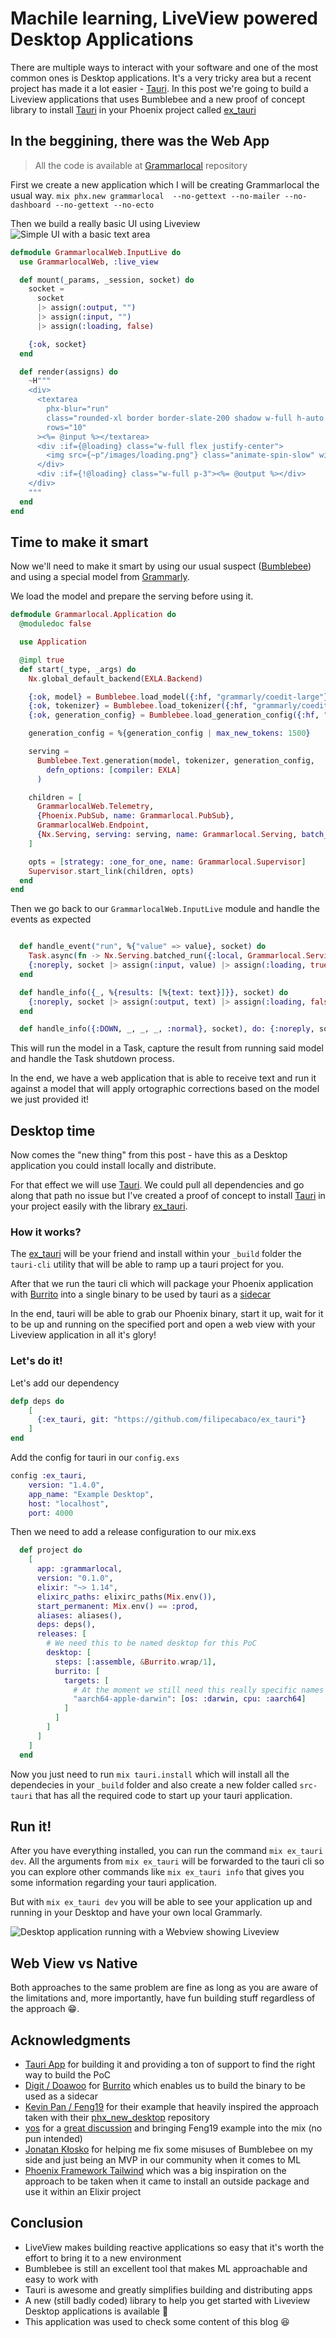 # Machile learning, LiveView powered Desktop Applications

There are multiple ways to interact with your software and one of the most common ones is Desktop applications. It's a very tricky area but a recent project has made it a lot easier - [Tauri](https://tauri.app/). In this post we're going to build a Liveview applications that uses Bumblebee and a new proof of concept library to install [Tauri](https://tauri.app/) in your Phoenix project called [ex_tauri](https://github.com/filipecabaco/ex_tauri)


## In the beggining, there was the Web App
> All the code is available at [Grammarlocal](https://github.com/filipecabaco/grammarlocal) repository

First we create a new application which I will be creating Grammarlocal the usual way.
`mix phx.new grammarlocal  --no-gettext --no-mailer --no-dashboard --no-gettext --no-ecto`

Then we build a really basic UI using Liveview
![Simple UI with a basic text area](/images/img13.png)
```elixir
defmodule GrammarlocalWeb.InputLive do
  use GrammarlocalWeb, :live_view

  def mount(_params, _session, socket) do
    socket =
      socket
      |> assign(:output, "")
      |> assign(:input, "")
      |> assign(:loading, false)

    {:ok, socket}
  end

  def render(assigns) do
    ~H"""
    <div>
      <textarea
        phx-blur="run"
        class="rounded-xl border border-slate-200 shadow w-full h-auto p-3 resize-none mb-10"
        rows="10"
      ><%= @input %></textarea>
      <div :if={@loading} class="w-full flex justify-center">
        <img src={~p"/images/loading.png"} class="animate-spin-slow" width="42" />
      </div>
      <div :if={!@loading} class="w-full p-3"><%= @output %></div>
    </div>
    """
  end
end
```

## Time to make it smart

Now we'll need to make it smart by using our usual suspect ([Bumblebee](https://github.com/elixir-nx/bumblebee)) and using a special model from [Grammarly](grammarly/coedit-large).

We load the model and prepare the serving before using it.
```elixir
defmodule Grammarlocal.Application do
  @moduledoc false

  use Application

  @impl true
  def start(_type, _args) do
    Nx.global_default_backend(EXLA.Backend)

    {:ok, model} = Bumblebee.load_model({:hf, "grammarly/coedit-large"})
    {:ok, tokenizer} = Bumblebee.load_tokenizer({:hf, "grammarly/coedit-large"})
    {:ok, generation_config} = Bumblebee.load_generation_config({:hf, "grammarly/coedit-large"})

    generation_config = %{generation_config | max_new_tokens: 1500}

    serving =
      Bumblebee.Text.generation(model, tokenizer, generation_config,
        defn_options: [compiler: EXLA]
      )

    children = [
      GrammarlocalWeb.Telemetry,
      {Phoenix.PubSub, name: Grammarlocal.PubSub},
      GrammarlocalWeb.Endpoint,
      {Nx.Serving, serving: serving, name: Grammarlocal.Serving, batch_timeout: 100}
    ]

    opts = [strategy: :one_for_one, name: Grammarlocal.Supervisor]
    Supervisor.start_link(children, opts)
  end
end
```

Then we go back to our `GrammarlocalWeb.InputLive` module and handle the events as expected
```elixir

  def handle_event("run", %{"value" => value}, socket) do
    Task.async(fn -> Nx.Serving.batched_run({:local, Grammarlocal.Serving}, value) end)
    {:noreply, socket |> assign(:input, value) |> assign(:loading, true)}
  end

  def handle_info({_, %{results: [%{text: text}]}}, socket) do
    {:noreply, socket |> assign(:output, text) |> assign(:loading, false)}
  end

  def handle_info({:DOWN, _, _, _, :normal}, socket), do: {:noreply, socket}
```
This will run the model in a Task, capture the result from running said model and handle the Task shutdown process.

In the end, we have a web application that is able to receive text and run it against a model that will apply ortographic corrections based on the model we just provided it!

## Desktop time

Now comes the "new thing" from this post - have this as a Desktop application you could install locally and distribute.

For that effect we will use [Tauri](https://tauri.app/). We could pull all dependencies and go along that path no issue but I've created a proof of concept to install [Tauri](https://tauri.app/) in your project easily with the library [ex_tauri](https://github.com/filipecabaco/ex_tauri).

### How it works?

The [ex_tauri](https://github.com/filipecabaco/ex_tauri) will be your friend and install within your `_build` folder the `tauri-cli` utility that will be able to ramp up a tauri project for you.

After that we run the tauri cli which will package your Phoenix application with [Burrito](https://github.com/burrito-elixir/burrito) into a single binary to be used by tauri as a [sidecar](https://tauri.app/v1/guides/building/sidecar/)

In the end, tauri will be able to grab our Phoenix binary, start it up, wait for it to be up and running on the specified port and open a web view with your Liveview application in all it's glory!

### Let's do it!
Let's add our dependency
```elixir
defp deps do
    [
      {:ex_tauri, git: "https://github.com/filipecabaco/ex_tauri"}
    ]
end
```

Add the config for tauri in our `config.exs`
```elixir
config :ex_tauri,
    version: "1.4.0",
    app_name: "Example Desktop",
    host: "localhost",
    port: 4000
```

Then we need to add a release configuration to our mix.exs
```elixir
  def project do
    [
      app: :grammarlocal,
      version: "0.1.0",
      elixir: "~> 1.14",
      elixirc_paths: elixirc_paths(Mix.env()),
      start_permanent: Mix.env() == :prod,
      aliases: aliases(),
      deps: deps(),
      releases: [
        # We need this to be named desktop for this PoC
        desktop: [
          steps: [:assemble, &Burrito.wrap/1],
          burrito: [
            targets: [
              # At the moment we still need this really specific names
              "aarch64-apple-darwin": [os: :darwin, cpu: :aarch64]
            ]
          ]
        ]
      ]
    ]
  end
```

Now you just need to run `mix tauri.install` which will install all the dependecies in your `_build` folder and also create a new folder called `src-tauri` that has all the required code to start up your tauri application.

## Run it!

After you have everything installed, you can run the command `mix ex_tauri dev`. All the arguments from `mix ex_tauri` will be forwarded to the tauri cli so you can explore other commands like `mix ex_tauri info` that gives you some information regarding your tauri application.

But with `mix ex_tauri dev` you will be able to see your application up and running in your Desktop and have your own local Grammarly.

![Desktop application running with a Webview showing Liveview](/images/img14.gif)

## Web View vs Native

Both approaches to the same problem are fine as long as you are aware of the limitations and, more importantly, have fun building stuff regardless of the approach 😁.

## Acknowledgments

* [Tauri App](tauri.app) for building it and providing a ton of support to find the right way to build the PoC
* [Digit / Doawoo](https://twitter.com/doawoo) for [Burrito](https://github.com/burrito-elixir/burrito) which enables us to build the binary to be used as a sidecar
* [Kevin Pan / Feng19](https://twitter.com/kevin52069370) for their example that heavily inspired the approach taken with their [phx_new_desktop](https://github.com/feng19/phx_new_desktop) repository
* [yos](https://twitter.com/r8code) for a [great discussion](https://twitter.com/r8code/status/1692573451767394313?s=20) and bringing Feng19 example into the mix (no pun intended)
* [Jonatan Kłosko](https://github.com/jonatanklosko) for helping me fix some misuses of Bumblebee on my side and just being an MVP in our community when it comes to ML
* [Phoenix Framework Tailwind](https://github.com/phoenixframework/tailwind) which was a big inspiration on the approach to be taken when it came to install an outside package and use it within an Elixir project

## Conclusion

* LiveView makes building reactive applications so easy that it's worth the effort to bring it to a new environment
* Bumblebee is still an excellent tool that makes ML approachable and easy to work with
* Tauri is awesome and greatly simplifies building and distributing apps
* A new (still badly coded) library to help you get started with Liveview Desktop applications is available 🎉
* This application was used to check some content of this blog 😆